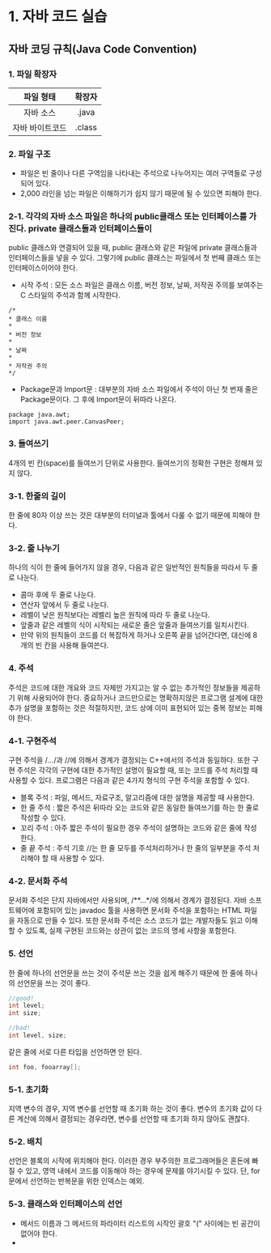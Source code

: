 # 1. 자바 코드 실습

## 자바 코딩 규칙(Java Code Convention)

### 1. 파일 확장자
|파일 형태|확장자|
|:---:|:---:|
|자바 소스|.java|
|자바 바이트코드|.class|

### 2. 파일 구조
- 파일은 빈 줄이나 다른 구역임을 나타내는 주석으로 나누어지는 여러 구역들로 구성되어 있다.
- 2,000 라인을 넘는 파일은 이해하기가 쉽지 않기 때문에 될 수 있으면 피해야 한다.

### 2-1. 각각의 자바 소스 파일은 하나의 public클래스 또는 인터페이스를 가진다. private 클래스들과 인터페이스들이
public 클래스와 연결되어 있을 때, public 클래스와 같은 파일에 private 클래스들과 인터페이스들을 넣을 수 있다. 그렇기에
public 클래스는 파일에서 첫 번째 클래스 또는 인터페이스이어야 한다.

- 시작 주석 : 모든 소스 파일은 클래스 이름, 버전 정보, 날짜, 저작권 주의를 보여주는 C 스타일의 주석과 함께 시작한다.
```
/*
* 클래스 이름
*
* 버전 정보
*
* 날짜
*
* 저작권 주의
*/
```

- Package문과 Import문 : 대부분의 자바 소스 파일에서 주석이 아닌 첫 번재 줄은 Package문이다. 그 후에 Import문이 뒤따라 나온다.
```
package java.awt;
import java.awt.peer.CanvasPeer;
```

### 3. 들여쓰기
4개의 빈 칸(space)를 들여쓰기 단위로 사용한다. 들여쓰기의 정확한 구현은 정해져 있지 않다.

### 3-1. 한줄의 길이
한 줄에 80자 이상 쓰는 것은 대부분의 터미널과 툴에서 다룰 수 없기 때문에 피해야 한다.

### 3-2. 줄 나누기
하나의 식이 한 줄에 들어가지 않을 경우, 다음과 같은 일반적인 원칙들을 따라서 두 줄로 나눈다.
- 콤마 후에 두 줄로 나눈다.
- 연산자 앞에서 두 줄로 나눈다.
- 레벨이 낮은 원칙보다는 레벨리 높은 원칙에 따라 두 줄로 나눈다.
- 앞줄과 같은 레벨의 식이 시작되는 새로운 줄은 앞줄과 들여쓰기를 일치시킨다.
- 만약 위의 원칙들이 코드를 더 복잡하게 하거나 오른쪽 끝을 넘어간다면, 대신에 8개의 빈 칸을 사용해 들여쓴다.

### 4. 주석
주석은 코드에 대한 개요와 코드 자체만 가지고는 알 수 없는 추가적인 정보들을 제공하기 위해 사용되어야 한다.
중요하거나 코드만으로는 명확하지않은 프로그램 설계에 대한 추가 설명을 포함하는 것은 적절하지만, 코드 상에
이미 표현되어 있는 중복 정보는 피해야 한다.

### 4-1. 구현주석
구현 주석을 /*...*/과 //에 의해서 경계가 결정되는 C++에서의 주석과 동일하다. 또한 구현 주석은 각각의
구현에 대한 추가적인 설명이 필요할 때, 또는 코드를 주석 처리할 때 사용할 수 있다.
프로그램은 다음과 같은 4가지 형식의 구현 주석을 포함할 수 있다.
- 블록 주석 : 파일, 메서드, 자료구조, 알고리즘에 대한 설명을 제공할 때 사용한다.
- 한 줄 주석 : 짧은 주석은 뒤따라 오는 코드와 같은 동일한 들여쓰기를 하는 한 줄로 작성할 수 있다.
- 꼬리 주석 : 아주 짧은 주석이 필요한 경우 주석이 설명하는 코드와 같은 줄에 작성한다.
- 줄 끝 주석 : 주석 기호 //는 한 줄 모두를 주석처리하거나 한 줄의 일부분을 주석 처리해야 할 때 사용할 수 있다.

### 4-2. 문서화 주석
문서화 주석은 단지 자바에서만 사용되며, /**...*/에 의해서 경계가 결정된다. 
자바 소프트웨어에 포함되어 있는 javadoc 툴을 사용하면 문서화 주석을 포함하는 HTML 
파일을 자동으로 만들 수 있다. 또한 문서화 주석은 소스 코드가 없는 개발자들도 읽고 
이해할 수 있도록, 실제 구현된 코드와는 상관이 없는 코드의 명세 사항을 포함한다.

### 5. 선언
한 줄에 하나의 선언문을 쓰는 것이 주석문 쓰는 것을 쉽게 해주기 때문에 한 줄에 하나의 선언문을 쓰는 것이 좋다.
```java
//good!
int level;
int size;

//bad!
int level, size;
```

같은 줄에 서로 다른 타입을 선언하면 안 된다.
```java
int foo, fooarray[];
```

### 5-1. 초기화
지역 변수의 경우, 지역 변수를 선언할 때 초기화 하는 것이 좋다. 변수의 초기화 값이 다른 계산에 의해서
결정되는 경우라면, 변수를 선언할 때 초기화 하지 않아도 괜찮다.

### 5-2. 배치
선언은 블록의 시작에 위치해야 한다. 이러한 경우 부주의한 프로그래머들은 혼돈에 빠질 수 있고, 
영역 내에서 코드를 이동해야 하는 경우에 문제를 야기시킬 수 있다. 단, for문에서 선언하는 반복문을 위한 인덱스는 예외.

### 5-3. 클래스와 인터페이스의 선언
- 메서드 이름과 그 메서드의 파라미터 리스트의 시작인 괄호 "(" 사이에는 빈 공간이 없어야 한다.
-  